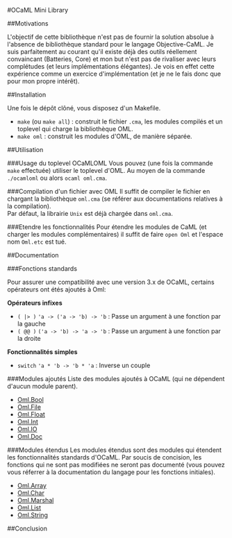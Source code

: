 #OCaML Mini Library

##Motivations

L'objectif de cette bibliothèque n'est pas de fournir la solution absolue à l'absence de bibliothèque standard pour le langage Objective-CaML. Je suis parfaitement au courant qu'il existe déjà des outils réellement convaincant (Batteries, Core) et mon but n'est pas de rivaliser avec leurs complétudes (et leurs implémentations élégantes). Je vois en effet cette expérience comme un exercice d'implémentation (et je ne le fais donc que pour mon propre intérêt).

##Installation

Une fois le dépôt clôné, vous disposez d'un Makefile. 

*    `make` (ou `make all`) : construit le fichier `.cma`, les modules compilés et un toplevel qui charge la bibliothèque OML.
*    `make oml` : construit les modules d'OML, de manière séparée. 

##Utilisation 

###Usage du toplevel OCaMLOML
Vous pouvez (une fois la commande `make` effectuée) utiliser le toplevel d'OML. Au moyen de la commande `./ocamloml` ou alors `ocaml oml.cma`.

###Compilation d'un fichier avec OML
Il suffit de compiler le fichier en chargant la bibliothèque `oml.cma` (se référer aux documentations relatives à la compilation).  
Par défaut, la librairie `Unix` est déjà chargée dans `oml.cma`.

###Etendre les fonctionnalités
Pour étendre les modules de CaML (et charger les modules complémentaires) il suffit de faire `open Oml` et l'espace nom `Oml.etc` est tué.

##Documentation 

###Fonctions standards

Pour assurer une compatibilité avec une version 3.x de OCaML, certains opérateurs ont étés ajoutés à Oml:

**Opérateurs infixes**  
*    `( |> )` `'a -> ('a -> 'b) -> 'b` : Passe un argument à une fonction par la gauche  
*    `( @@ )` `('a -> 'b) -> 'a -> 'b` : Passe un argument à une fonction par la droite

**Fonctionnalités simples**  
*    `switch` `'a * 'b -> 'b * 'a` : Inverse un couple

###Modules ajoutés
Liste des modules ajoutés à OCaML (qui ne dépendent d'aucun module parent).

*   [Oml.Bool](https://github.com/nukiFW/Oml/blob/master/doc/bool.md)
*   [Oml.File](https://github.com/nukiFW/Oml/blob/master/doc/file.md)
*   [Oml.Float](https://github.com/nukiFW/Oml/blob/master/doc/float.md)
*   [Oml.Int](https://github.com/nukiFW/Oml/blob/master/doc/int.md)
*   [Oml.IO](https://github.com/nukiFW/Oml/blob/master/doc/io.md)
*   [Oml.Doc](https://github.com/nukiFW/Oml/blob/master/doc/doc.md)


###Modules étendus
Les modules étendus sont des modules qui étendent les fonctionnalités standards d'OCaML. Par soucis de concision, les fonctions qui ne sont pas modifiées ne seront pas documenté (vous pouvez vous réferrer à la documentation du langage pour les fonctions initiales).

*   [Oml.Array](https://github.com/nukiFW/Oml/blob/master/doc/array.md)
*   [Oml.Char](https://github.com/nukiFW/Oml/blob/master/doc/char.md)
*   [Oml.Marshal](https://github.com/nukiFW/Oml/blob/master/doc/marshal.md)
*   [Oml.List](https://github.com/nukiFW/Oml/blob/master/doc/list.md)
*   [Oml.String](https://github.com/nukiFW/Oml/blob/master/doc/string.md)   



##Conclusion
